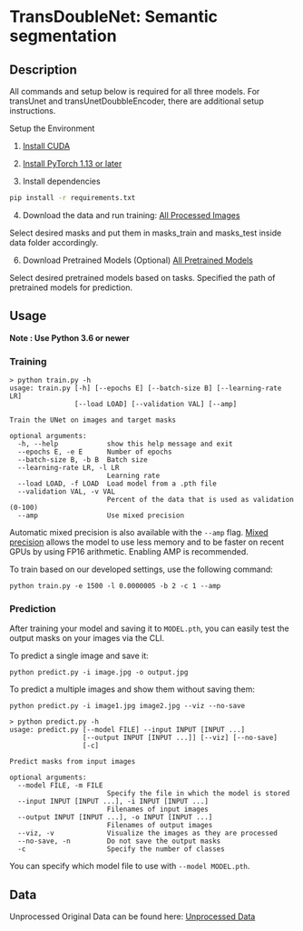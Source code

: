 # TransDoubleNet: Semantic segmentation

## Description
All commands and setup below is required for all three models. For transUnet and transUnetDoubbleEncoder, there are additional setup instructions.

Setup the Environment

1. [Install CUDA](https://developer.nvidia.com/cuda-downloads)

2. [Install PyTorch 1.13 or later](https://pytorch.org/get-started/locally/)

3. Install dependencies
```bash
pip install -r requirements.txt
```

4. Download the data and run training:
[All Processed Images](https://drive.google.com/file/d/1wd1ziFTxH41VOPb_fA_xctLkvw8OPUB8/view?usp=drive_link)

Select desired masks and put them in masks_train and masks_test inside data folder accordingly.

6. Download Pretrained Models (Optional)
[All Pretrained Models](https://drive.google.com/file/d/1rLx_zKlYOATkLVVHVGPARX_bCr7mgokh/view?usp=drive_link)

Select desired pretrained models based on tasks. Specified the path of pretrained models for prediction.


## Usage
**Note : Use Python 3.6 or newer**

### Training

```
> python train.py -h
usage: train.py [-h] [--epochs E] [--batch-size B] [--learning-rate LR]
                [--load LOAD] [--validation VAL] [--amp]

Train the UNet on images and target masks

optional arguments:
  -h, --help            show this help message and exit
  --epochs E, -e E      Number of epochs
  --batch-size B, -b B  Batch size
  --learning-rate LR, -l LR
                        Learning rate
  --load LOAD, -f LOAD  Load model from a .pth file
  --validation VAL, -v VAL
                        Percent of the data that is used as validation (0-100)
  --amp                 Use mixed precision
```

Automatic mixed precision is also available with the `--amp` flag. [Mixed precision](https://arxiv.org/abs/1710.03740) allows the model to use less memory and to be faster on recent GPUs by using FP16 arithmetic. Enabling AMP is recommended.

To train based on our developed settings, use the following command:

`python train.py -e 1500 -l 0.0000005 -b 2 -c 1 --amp`

### Prediction

After training your model and saving it to `MODEL.pth`, you can easily test the output masks on your images via the CLI.

To predict a single image and save it:

`python predict.py -i image.jpg -o output.jpg`

To predict a multiple images and show them without saving them:

`python predict.py -i image1.jpg image2.jpg --viz --no-save`

```console
> python predict.py -h
usage: predict.py [--model FILE] --input INPUT [INPUT ...] 
                  [--output INPUT [INPUT ...]] [--viz] [--no-save]
                  [-c]

Predict masks from input images

optional arguments:
  --model FILE, -m FILE
                        Specify the file in which the model is stored
  --input INPUT [INPUT ...], -i INPUT [INPUT ...]
                        Filenames of input images
  --output INPUT [INPUT ...], -o INPUT [INPUT ...]
                        Filenames of output images
  --viz, -v             Visualize the images as they are processed
  --no-save, -n         Do not save the output masks
  -c                    Specify the number of classes
```
You can specify which model file to use with `--model MODEL.pth`.


## Data
Unprocessed Original Data can be found here:
[Unprocessed Data](https://drive.google.com/file/d/1cBfQjVoD0U--ckFnTwiVLJPKYo7OiJ4I/view?usp=drive_link)
